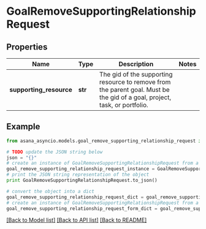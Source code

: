 # GoalRemoveSupportingRelationshipRequest


## Properties

Name | Type | Description | Notes
------------ | ------------- | ------------- | -------------
**supporting_resource** | **str** | The gid of the supporting resource to remove from the parent goal. Must be the gid of a goal, project, task, or portfolio. | 

## Example

```python
from asana_asyncio.models.goal_remove_supporting_relationship_request import GoalRemoveSupportingRelationshipRequest

# TODO update the JSON string below
json = "{}"
# create an instance of GoalRemoveSupportingRelationshipRequest from a JSON string
goal_remove_supporting_relationship_request_instance = GoalRemoveSupportingRelationshipRequest.from_json(json)
# print the JSON string representation of the object
print GoalRemoveSupportingRelationshipRequest.to_json()

# convert the object into a dict
goal_remove_supporting_relationship_request_dict = goal_remove_supporting_relationship_request_instance.to_dict()
# create an instance of GoalRemoveSupportingRelationshipRequest from a dict
goal_remove_supporting_relationship_request_form_dict = goal_remove_supporting_relationship_request.from_dict(goal_remove_supporting_relationship_request_dict)
```
[[Back to Model list]](../README.md#documentation-for-models) [[Back to API list]](../README.md#documentation-for-api-endpoints) [[Back to README]](../README.md)


